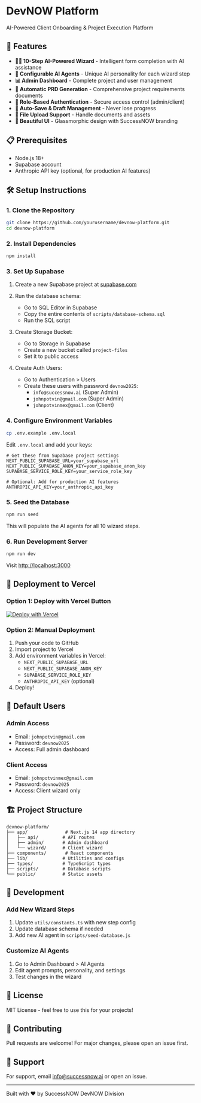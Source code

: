 # DevNOW Platform

AI-Powered Client Onboarding & Project Execution Platform

## 🚀 Features

- **🧙‍♂️ 10-Step AI-Powered Wizard** - Intelligent form completion with AI assistance
- **🤖 Configurable AI Agents** - Unique AI personality for each wizard step
- **📊 Admin Dashboard** - Complete project and user management
- **📄 Automatic PRD Generation** - Comprehensive project requirements documents
- **🔐 Role-Based Authentication** - Secure access control (admin/client)
- **💾 Auto-Save & Draft Management** - Never lose progress
- **📁 File Upload Support** - Handle documents and assets
- **🎨 Beautiful UI** - Glassmorphic design with SuccessNOW branding

## 📋 Prerequisites

- Node.js 18+ 
- Supabase account
- Anthropic API key (optional, for production AI features)

## 🛠️ Setup Instructions

### 1. Clone the Repository

```bash
git clone https://github.com/yourusername/devnow-platform.git
cd devnow-platform
```

### 2. Install Dependencies

```bash
npm install
```

### 3. Set Up Supabase

1. Create a new Supabase project at [supabase.com](https://supabase.com)

2. Run the database schema:
   - Go to SQL Editor in Supabase
   - Copy the entire contents of `scripts/database-schema.sql`
   - Run the SQL script

3. Create Storage Bucket:
   - Go to Storage in Supabase
   - Create a new bucket called `project-files`
   - Set it to public access

4. Create Auth Users:
   - Go to Authentication > Users
   - Create these users with password `devnow2025`:
     - `info@successnow.ai` (Super Admin)
     - `johnpotvin@gmail.com` (Super Admin)
     - `johnpotvinmex@gmail.com` (Client)

### 4. Configure Environment Variables

```bash
cp .env.example .env.local
```

Edit `.env.local` and add your keys:

```env
# Get these from Supabase project settings
NEXT_PUBLIC_SUPABASE_URL=your_supabase_url
NEXT_PUBLIC_SUPABASE_ANON_KEY=your_supabase_anon_key
SUPABASE_SERVICE_ROLE_KEY=your_service_role_key

# Optional: Add for production AI features
ANTHROPIC_API_KEY=your_anthropic_api_key
```

### 5. Seed the Database

```bash
npm run seed
```

This will populate the AI agents for all 10 wizard steps.

### 6. Run Development Server

```bash
npm run dev
```

Visit [http://localhost:3000](http://localhost:3000)

## 🚀 Deployment to Vercel

### Option 1: Deploy with Vercel Button

[![Deploy with Vercel](https://vercel.com/button)](https://vercel.com/new/clone?repository-url=https://github.com/yourusername/devnow-platform)

### Option 2: Manual Deployment

1. Push your code to GitHub
2. Import project to Vercel
3. Add environment variables in Vercel:
   - `NEXT_PUBLIC_SUPABASE_URL`
   - `NEXT_PUBLIC_SUPABASE_ANON_KEY`
   - `SUPABASE_SERVICE_ROLE_KEY`
   - `ANTHROPIC_API_KEY` (optional)
4. Deploy!

## 👥 Default Users

### Admin Access
- Email: `johnpotvin@gmail.com`
- Password: `devnow2025`
- Access: Full admin dashboard

### Client Access
- Email: `johnpotvinmex@gmail.com`
- Password: `devnow2025`
- Access: Client wizard only

## 🏗️ Project Structure

```
devnow-platform/
├── app/              # Next.js 14 app directory
│   ├── api/         # API routes
│   ├── admin/       # Admin dashboard
│   └── wizard/      # Client wizard
├── components/       # React components
├── lib/             # Utilities and configs
├── types/           # TypeScript types
├── scripts/         # Database scripts
└── public/          # Static assets
```

## 🔧 Development

### Add New Wizard Steps

1. Update `utils/constants.ts` with new step config
2. Update database schema if needed
3. Add new AI agent in `scripts/seed-database.js`

### Customize AI Agents

1. Go to Admin Dashboard > AI Agents
2. Edit agent prompts, personality, and settings
3. Test changes in the wizard

## 📝 License

MIT License - feel free to use this for your projects!

## 🤝 Contributing

Pull requests are welcome! For major changes, please open an issue first.

## 💬 Support

For support, email info@successnow.ai or open an issue.

---

Built with ❤️ by SuccessNOW DevNOW Division
